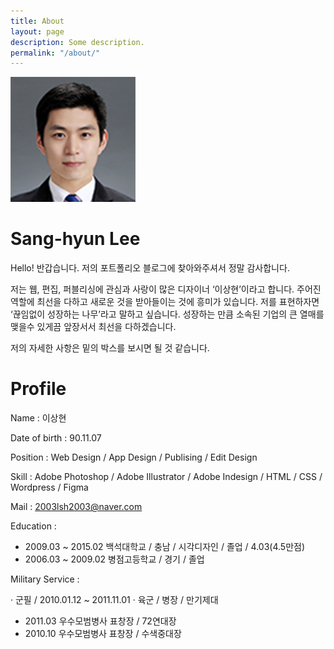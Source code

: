 ```yaml
---
title: About
layout: page
description: Some description.
permalink: "/about/"
---
```


<img class="img-rounded" src="/assets/img/uploads/profile.png" alt="Thiago Rossener" width="200">

# Sang-hyun Lee

Hello! 반갑습니다.
저의 포트폴리오 블로그에 찾아와주셔서 정말 감사합니다.

저는 웹, 편집, 퍼블리싱에 관심과 사랑이 많은 디자이너 ‘이상현’이라고 합니다.
주어진 역할에 최선을 다하고 새로운 것을 받아들이는 것에 흥미가 있습니다. 저를 표현하자면 ‘끊임없이 성장하는 나무’라고 말하고 싶습니다.
성장하는 만큼 소속된 기업의 큰 열매를 맺을수 있게끔 앞장서서 최선을 다하겠습니다.

저의 자세한 사항은 밑의 박스를 보시면 될 것 같습니다.

# Profile

Name : 이상현

Date of birth : 90.11.07 

Position : Web Design / App Design / Publising / Edit Design 

Skill : Adobe Photoshop / Adobe Illustrator / Adobe Indesign / HTML / CSS / Wordpress / Figma

Mail : 2003lsh2003@naver.com

Education :

- 2009.03 ~ 2015.02   백석대학교 / 충남 / 시각디자인 / 졸업 / 4.03(4.5만점)
- 2006.03 ~ 2009.02   병점고등학교 / 경기 / 졸업



Military Service : 

· 군필 / 2010.01.12 ~ 2011.11.01
· 육군 / 병장 / 만기제대

- 2011.03   우수모범병사 표창장 / 72연대장
- 2010.10   우수모범병사 표창장 / 수색중대장
